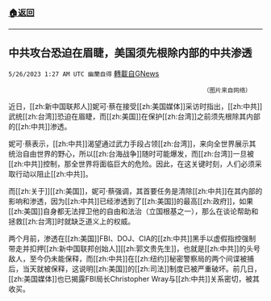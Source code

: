###  [:house:返回](README.md)
---


## 中共攻台恐迫在眉睫，美国须先根除内部的中共渗透
`5/26/2023 1:27 AM UTC 幽蘭自得` [轉載自GNews](https://gnews.org/articles/1331972)

                                                          （图片来自网络）

         

近日，[[zh:新中国联邦人]]妮可·蔡在接受[[zh:美国媒体]]采访时指出，[[zh:中共]]武统[[zh:台湾]]恐迫在眉睫，而[[zh:美国]]在保护[[zh:台湾]]之前须先根除其内部的[[zh:中共]]渗透。

妮可·蔡表示，[[zh:中共]]渴望通过武力手段占领[[zh:台湾]]，来向全世界展示其统治自由世界的野心，所以[[zh:台海战争]]随时可能爆发，而[[zh:台湾]]一旦被[[zh:中共]]控制，那全世界将面临巨大的危险。因此，在这关键时刻，人们必须采取行动以阻止[[zh:中共]]。

而[[zh:关于]][[zh:美国]]，妮可·蔡强调，其首要任务是清除[[zh:中共]]在其内部的影响和渗透，因为[[zh:中共]]已经渗透到了[[zh:美国]]的最高[[zh:政府]]，如果[[zh:美国]]自身都无法捍卫他的自由和法治（立国根基之一），那么在谈论帮助和拯救[[zh:台湾]]时就缺乏道义上的权威。



两个月前，渗透在[[zh:美国]]FBI、DOJ、CIA的[[zh:中共]]黑手以虚假指控强制带走并扣押[[zh:新中国联邦创始人]][[zh:郭文贵先生]]，也就是[[zh:中共]]的头号敌人，至今仍未能保释，而[[zh:中共]]在[[zh:纽约]]秘密警察局的两个间谍被捕后，当天就被保释，这说明[[zh:美国]]的[[zh:司法]]制度已被严重破坏。前几日，[[zh:美国媒体]]也已揭露FBI局长Christopher Wray与[[zh:中共]]关系密切，被其收买。
